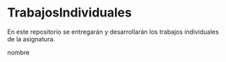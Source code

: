 # TrabajosIndividuales

En este repositorio se entregarán y desarrollarán los trabajos individuales de la asignatura.

nombre
